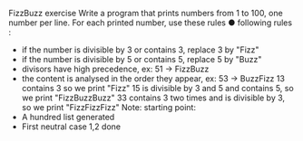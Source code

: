 FizzBuzz exercise
Write a program that prints numbers from 1 to 100, one number per line. For each printed number,
use these rules ●
following rules :
- if the number is divisible by 3 or contains 3, replace 3 by "Fizz" 
- if the number is divisible by 5 or contains 5, replace 5 by "Buzz"
- divisors have high precedence, ex: 51 -> FizzBuzz
- the content is analysed in the order they appear, ex: 
    53 -> BuzzFizz 
    13 contains 3 so we print "Fizz"
    15 is divisible by 3 and 5 and contains 5, so we print "FizzBuzzBuzz" 
    33 contains 3 two times and is divisible by 3, so we print "FizzFizzFizz"
Note: starting point:
- A hundred list generated
- First neutral case 1,2 done

